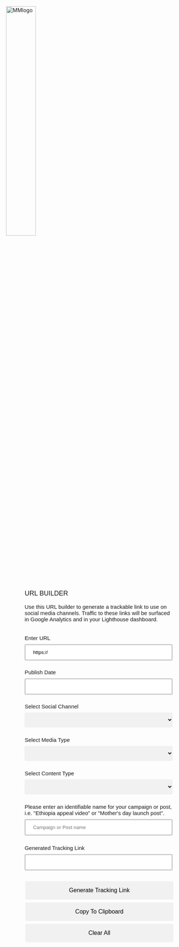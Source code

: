 <!DOCTYPE html>
<html>

  <head>
  <meta charset="utf-8">
  <meta name="viewport" content="width=device-width, initial-scale=1">
  <title>jQuery UI Datepicker - Default functionality</title>
  <link rel="stylesheet" href="//code.jquery.com/ui/1.12.1/themes/base/jquery-ui.css">
  <link rel="stylesheet" href="/resources/demos/style.css">
  <script src="https://code.jquery.com/jquery-1.12.4.js"></script>
  <script src="https://code.jquery.com/ui/1.12.1/jquery-ui.js"></script>
  <script>
  $( function() {
    $( "#datepicker" ).datepicker({ dateFormat: 'dd-mm-yy' });
  } );
  </script>
  <style> 

.center {
  text-align:center;
  color:  #3F3F58;
  margin: auto;
  width: 30%;
  border: 2px;
  border-style: solid;
  border-color: #3F3F58; 
  border-radius: 20px; 
  padding: 10px;
}
.nest {
  text-align:left;
  margin: auto;
  width: 80%;
  border: 3px;
  padding: 10px;
  font-family: Arial, Helvetica, sans-serif;
  font-size: 15px;
}
#channel{
  width: 100%;
  padding: 12px 20px;
  margin: 8px 0;
  box-sizing: border-box;
  border: none;
  border-radius: 4px;
  }
#content_type{
  width: 100%;
  padding: 12px 20px;
  margin: 8px 0;
  box-sizing: border-box;
  border: none;
  border-radius: 4px;
  }
#media_type{
  width: 100%;
  padding: 12px 20px;
  margin: 8px 0;
  box-sizing: border-box;
  border: none;
  border-radius: 4px;
  }
 #category{
  width: 100%;
  padding: 12px 20px;
  margin: 8px 0;
  box-sizing: border-box;
  border: none;
  border-radius: 4px;
  }
select {
  width: 100%;
  padding: 12px 20px;
  border: none;
  border-radius: 4px;
  background-color: #f1f1f1;
}
input[type=text] {
  width: 100%;
  padding: 12px 20px;
  margin: 8px 0;
  box-sizing: border-box;
  border: 3px solid #ccc;
  -webkit-transition: 0.5s;
  transition: 0.5s;
  outline: none;
  border-radius: 4px;
}
input[type=text]:focus {
  border: 3px solid #555;
  border-radius: 4px;
}
.button {
  width: 100%;
  background-color: #f1f1f1;
  border: #ffffff;
  border-radius: 4px;
  color: black;
  padding: 16px 32px;
  text-align: center;
  text-decoration: none;
  display: inline-block;
  font-size: 16px;
  margin: 4px 2px;
  transition-duration: 0.4s;
  cursor: pointer;
}
.button:hover {
  width: 100%;
  background-color: #008CBA;
  color: white;
}
</style>
  </head>
  <body>
<div class="center">
<br>
<img width = 40% margin = auto src="https://lh3.google.com/u/0/d/1Y20KfjKDHrmnPYOunflno21IiMqCy2Mn=w1920-h1009-iv1" alt="MMlogo">
<div class="nest"> 
<br>
<span style = "font-size: 18px">URL BUILDER</span>
<br>
<br>
<span>Use this URL builder to generate a trackable link to use on social media channels. Traffic to these links will be surfaced in Google Analytics and in your Lighthouse dashboard.</span>
<br>
<br>
<br>
<label for="URL">Enter URL</label>
<br>
<input type="text" id="URL" name="URL" value="https://">
<br>
<p>Publish Date<input type="text" id="datepicker"></p>
<label for="channel">Select Social Channel</label>
<br>
  <select name="channel_select" id="channel">
    <option value=""></option>
  <option value="?utm_source=facebook.com">Facebook</option>
  <option value="?utm_source=l.instagram.com">Instagram</option>
  <option value="?utm_source=twitter.com">Twitter</option>
  <option value="?utm_source=linkedin.com">LinkedIn</option>
</select>
<br>
<br>
<label for="type">Select Media Type</label>
<br>
  <select name="media_type_select" id="media_type">
  <option value=""></option>
  <option value="&utm_medium=social">Organic</option>
  <option value="&utm_medium=paid_social">Paid</option>
</select>
<br>
<br>
<label for="type">Select Content Type</label>
<br>
  <select name="content_type_select" id="content_type">
  <option value=""></option>
  <option value="&social_content_type=Broad%20Reach">Broad Reach</option>
  <option value="&social_content_type=Informative">Informative</option>
  <option value="&social_content_type=Action%20Driver">Action Driver</option>
  <option value="&social_content_type=Engagement">Engagement</option>
  <option value="&social_content_type=Core">Core</option>
</select>
<br>
<br>
<label for="fname">Please enter an identifiable name for your campaign or post, i.e. "Ethiopia appeal video" or "Mother's day launch post".</label>
<br>
<input type="text" id="campaign_name" name="campaign_name" placeholder="Campaign or Post name">
<br>
<br>
<label for="fname">Generated Tracking Link</label>
<br>
<input type="text" id="output" name="output">
<br>
<br>
<button class="button" id="generate">Generate Tracking Link</button>
<button class="button" id="copy">Copy To Clipboard</button>
<button class="button" id="clear">Clear All</button>
</div>
<br>

</div>
<script>

document.getElementById("generate").addEventListener("click",linkBuild);
document.getElementById("copy").addEventListener("click",copyFunction);
document.getElementById("clear").addEventListener("click",clearFunction);

function linkBuild() {
var URL = document.getElementById("URL").value
var channel = document.getElementById("channel").value
var media_type = document.getElementById("media_type").value
var content_type = document.getElementById("content_type").value
var campaign_name = document.getElementById("campaign_name").value
var campaign_name_replaced = campaign_name.split(' ').join('%20');
var campaign_name_lowercase = campaign_name_replaced.toLowerCase();
var campaign = campaign_name_lowercase.charAt(0).toUpperCase() + campaign_name_lowercase.slice(1);
var publish_date= document.getElementById("datepicker").value
var publish_date_cleaned = publish_date.split('/').join('-');

document.getElementById("output").value =URL+channel+media_type+"&utm_campaign="+campaign+"&social_publish_date="+publish_date_cleaned+content_type;
document.getElementById("output").style.color = "green";
document.getElementById("generate").innerHTML = "Generate Again";
}

function copyFunction() {
  /* Get the text field */
  var copyText = document.getElementById("output");

  /* Select the text field */
  copyText.select();
  copyText.setSelectionRange(0, 99999); /* For mobile devices */

  /* Copy the text inside the text field */
  document.execCommand("copy");

  /* Alert the copied text */
  alert("Copied to Clipboard");
}

function clearFunction() {
  document.getElementById("output").value = "";
  document.getElementById("URL").value = "https://";
  document.getElementById("content_type").value = "";
  document.getElementById("media_type").value = "";
  document.getElementById("campaign_name").value = "";
  document.getElementById("campaign_name").placeholder = "Please enter a name for you campaign or post";
  document.getElementById("datepicker").value ="";
}
</script>

  </body>
</html>
